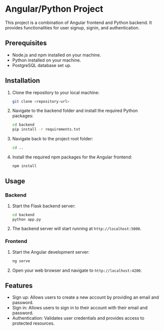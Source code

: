 # Angular/Python Project

This project is a combination of Angular frontend and Python backend. It provides functionalities for user signup, signin, and authentication.

## Prerequisites

- Node.js and npm installed on your machine.
- Python installed on your machine.
- PostgreSQL database set up.

## Installation

1. Clone the repository to your local machine:

    ```bash
    git clone <repository-url>
    ```

2. Navigate to the backend folder and install the required Python packages:

    ```bash
    cd backend
    pip install -r requirements.txt
    ```

3. Navigate back to the project root folder:

    ```bash
    cd ..
    ```

4. Install the required npm packages for the Angular frontend:

    ```bash
    npm install
    ```

## Usage

### Backend

1. Start the Flask backend server:

    ```bash
    cd backend
    python app.py
    ```

2. The backend server will start running at `http://localhost:5000`.

### Frontend

1. Start the Angular development server:

    ```bash
    ng serve
    ```

2. Open your web browser and navigate to `http://localhost:4200`.

## Features

- Sign up: Allows users to create a new account by providing an email and password.
- Sign in: Allows users to sign in to their account with their email and password.
- Authentication: Validates user credentials and provides access to protected resources.
